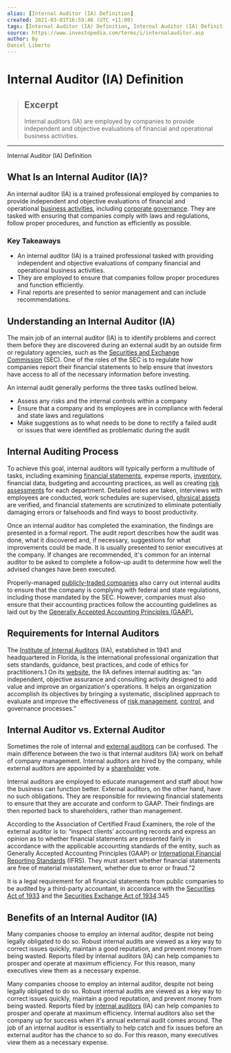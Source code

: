 ```yaml
---
alias: [Internal Auditor (IA) Definition]
created: 2021-03-01T16:59:46 (UTC +11:00)
tags: [Internal Auditor (IA) Definition, Internal Auditor (IA) Definition]
source: https://www.investopedia.com/terms/i/internalauditor.asp
author: By
Daniel Liberto
---
```


# Internal Auditor (IA) Definition

> ## Excerpt
> Internal auditors (IA) are employed by companies to provide independent and objective evaluations of financial and operational business activities.

---

Internal Auditor (IA) Definition
## What Is an Internal Auditor (IA)?

An internal auditor (IA) is a trained professional employed by companies to provide independent and objective evaluations of financial and operational [business activities](https://www.investopedia.com/terms/b/business-activities.asp), including [corporate governance](https://www.investopedia.com/terms/c/corporategovernance.asp). They are tasked with ensuring that companies comply with laws and regulations, follow proper procedures, and function as efficiently as possible.

### Key Takeaways

-   An internal auditor (IA) is a trained professional tasked with providing independent and objective evaluations of company financial and operational business activities.
-   They are employed to ensure that companies follow proper procedures and function efficiently.
-   Final reports are presented to senior management and can include recommendations.

## Understanding an Internal Auditor (IA)

The main job of an internal auditor (IA) is to identify problems and correct them before they are discovered during an external audit by an outside firm or regulatory agencies, such as the [Securities and Exchange Commission](https://www.investopedia.com/articles/investing/112914/understanding-sec.asp) (SEC). One of the roles of the SEC is to regulate how companies report their financial statements to help ensure that investors have access to all of the necessary information before investing.

An internal audit generally performs the three tasks outlined below.

-   Assess any risks and the internal controls within a company
-   Ensure that a company and its employees are in compliance with federal and state laws and regulations
-   Make suggestions as to what needs to be done to rectify a failed audit or issues that were identified as problematic during the audit

## Internal Auditing Process

To achieve this goal, internal auditors will typically perform a multitude of tasks, including examining [financial statements](https://www.investopedia.com/video/play/financial-statements/), expense reports, [inventory](https://www.investopedia.com/terms/i/inventory.asp), financial data, budgeting and accounting practices, as well as creating [risk assessments](https://www.investopedia.com/terms/r/risk-assessment.asp) for each department. Detailed notes are taken, interviews with employees are conducted, work schedules are supervised, [physical assets](https://www.investopedia.com/terms/p/physicalasset.asp) are verified, and financial statements are scrutinized to eliminate potentially damaging errors or falsehoods and find ways to boost productivity.

Once an internal auditor has completed the examination, the findings are presented in a formal report. The audit report describes how the audit was done, what it discovered and, if necessary, suggestions for what improvements could be made. It is usually presented to senior executives at the company. If changes are recommended, it's common for an internal auditor to be asked to complete a follow-up audit to determine how well the advised changes have been executed.

Properly-managed [publicly-traded companies](https://www.investopedia.com/terms/p/publiccompany.asp) also carry out internal audits to ensure that the company is complying with federal and state regulations, including those mandated by the SEC. However, companies must also ensure that their accounting practices follow the accounting guidelines as laid out by the [Generally Accepted Accounting Principles (GAAP).](https://www.investopedia.com/terms/g/gaap.asp)

## Requirements for Internal Auditors

The [Institute of Internal Auditors](https://www.investopedia.com/terms/i/institute-of-internal-auditors.asp) (IIA), established in 1941 and headquartered in Florida, is the international professional organization that sets standards, guidance, best practices, and code of ethics for practitioners.1 On its [website](https://na.theiia.org/standards-guidance/mandatory-guidance/pages/definition-of-internal-auditing.aspx), the IIA defines internal auditing as: “an independent, objective assurance and consulting activity designed to add value and improve an organization's operations. It helps an organization accomplish its objectives by bringing a systematic, disciplined approach to evaluate and improve the effectiveness of [risk management](https://www.investopedia.com/terms/r/riskmanagement.asp), [control](https://www.investopedia.com/terms/i/internalcontrols.asp), and governance processes.”

## Internal Auditor vs. External Auditor

Sometimes the role of internal and [external auditors](https://www.investopedia.com/terms/i/independentauditor.asp) can be confused. The main difference between the two is that internal auditors (IA) work on behalf of company management. Internal auditors are hired by the company, while external auditors are appointed by a [shareholder](https://www.investopedia.com/terms/s/shareholder.asp) vote.

Internal auditors are employed to educate management and staff about how the business can function better. External auditors, on the other hand, have no such obligations. They are responsible for reviewing financial statements to ensure that they are accurate and conform to GAAP. Their findings are then reported back to shareholders, rather than management.

According to the Association of Certified Fraud Examiners, the role of the external auditor is to: “inspect clients’ accounting records and express an opinion as to whether financial statements are presented fairly in accordance with the applicable accounting standards of the entity, such as Generally Accepted Accounting Principles (GAAP) or [International Financial Reporting Standards](https://www.investopedia.com/terms/i/ifrs.asp) (IFRS). They must assert whether financial statements are free of material misstatement, whether due to error or fraud.”2 

It is a legal requirement for all financial statements from public companies to be audited by a third-party accountant, in accordance with the [Securities Act of 1933](https://www.investopedia.com/terms/s/securitiesact1933.asp) and the [Securities Exchange Act of 1934](https://www.investopedia.com/terms/s/seact1934.asp).345 

## Benefits of an Internal Auditor (IA)

Many companies choose to employ an internal auditor, despite not being legally obligated to do so. Robust internal audits are viewed as a key way to correct issues quickly, maintain a good reputation, and prevent money from being wasted. Reports filed by internal auditors (IA) can help companies to prosper and operate at maximum efficiency. For this reason, many executives view them as a necessary expense.

Many companies choose to employ an internal auditor, despite not being legally obligated to do so. Robust internal audits are viewed as a key way to correct issues quickly, maintain a good reputation, and prevent money from being wasted. Reports filed by [internal auditors](https://www.investopedia.com/terms/i/internalauditor.asp) (IA) can help companies to prosper and operate at maximum efficiency. Internal auditors also set the company up for success when it's annual external audit comes around. The job of an internal auditor is essentially to help catch and fix issues before an external auditor has the chance to so do. For this reason, many executives view them as a necessary expense.
